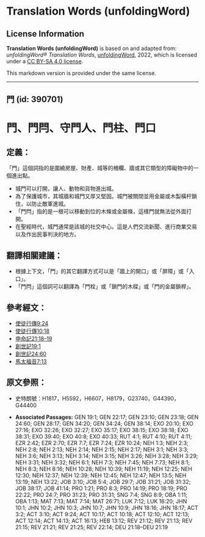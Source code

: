 # Translation Words (unfoldingWord)

## License Information

**Translation Words (unfoldingWord)** is based on and adapted from: _unfoldingWord® Translation Words_, [unfoldingWord](https://unfoldingword.org/utw), 2022, which is licensed under a [CC BY-SA 4.0 license](https://creativecommons.org/licenses/by-sa/4.0/legalcode.en).

This markdown version is provided under the same license.



--------------------------------

## 門 (id: 390701)

門、門閂、守門人、門柱、門口
==============

定義：
---

「門」這個詞指的是圍繞房屋、財產、城等的柵欄、牆或其它類型的障礙物中的一個進出點。

* 城門可以打開，讓人、動物和貨物進出城。
* 為了保護城市，其城牆和城門又厚又堅固。城門被關閉並用金屬或木製橫杆鎖住，以防止敵軍進城。
* 「門閂」指的是一根可以移動到位的木條或金屬條，這樣門就無法從外面打開。
* 在聖經時代，城門通常是該城的社交中心。這是人們交流新聞、進行商業交易以及作出民事判決的地方。

翻譯相關建議：
-------

* 根據上下文，「門」的其它翻譯方式可以是「牆上的開口」或「屏障」或「入口」。
* 「門閂」這個詞可以翻譯為「門栓」或「鎖門的木樑」或「門的金屬鎖桿」。

參考經文：
-----

* [使徒行傳9:24](https://ref.ly/Acts9:24)
* [使徒行傳10:18](https://ref.ly/Acts10:18)
* [申命記21:18–19](https://ref.ly/Deut21:18-Deut21:19)
* [創世記19:1](https://ref.ly/Gen19:1)
* [創世記24:60](https://ref.ly/Gen24:60)
* [馬太福音7:13](https://ref.ly/Matt7:13)

原文參照：
-----

* 史特朗號：H1817，H5592，H6607，H8179，G23740，G44390，G44400

* **Associated Passages:** GEN 19:1; GEN 22:17; GEN 23:10; GEN 23:18; GEN 24:60; GEN 28:17; GEN 34:20; GEN 34:24; GEN 38:14; EXO 20:10; EXO 27:16; EXO 32:26; EXO 32:27; EXO 35:17; EXO 38:15; EXO 38:18; EXO 38:31; EXO 39:40; EXO 40:8; EXO 40:33; RUT 4:1; RUT 4:10; RUT 4:11; EZR 2:42; EZR 2:70; EZR 7:7; EZR 7:24; EZR 10:24; NEH 1:3; NEH 2:3; NEH 2:8; NEH 2:13; NEH 2:14; NEH 2:15; NEH 2:17; NEH 3:1; NEH 3:3; NEH 3:6; NEH 3:13; NEH 3:14; NEH 3:15; NEH 3:26; NEH 3:28; NEH 3:29; NEH 3:31; NEH 3:32; NEH 6:1; NEH 7:3; NEH 7:45; NEH 7:73; NEH 8:1; NEH 8:3; NEH 8:16; NEH 10:28; NEH 10:39; NEH 11:19; NEH 12:25; NEH 12:30; NEH 12:37; NEH 12:39; NEH 12:45; NEH 12:47; NEH 13:5; NEH 13:19; NEH 13:22; JOB 3:10; JOB 5:4; JOB 29:7; JOB 31:21; JOB 31:32; JOB 38:17; JOB 41:14; PRO 1:21; PRO 8:3; PRO 14:19; PRO 18:19; PRO 22:22; PRO 24:7; PRO 31:23; PRO 31:31; SNG 7:4; SNG 8:9; OBA 1:11; OBA 1:13; MAT 7:13; MAT 7:14; MAT 26:71; LUK 7:12; LUK 16:20; JHN 10:1; JHN 10:2; JHN 10:3; JHN 10:7; JHN 10:9; JHN 18:16; JHN 18:17; ACT 3:2; ACT 3:10; ACT 9:24; ACT 10:17; ACT 10:18; ACT 12:10; ACT 12:13; ACT 12:14; ACT 14:13; ACT 16:13; HEB 13:12; REV 21:12; REV 21:13; REV 21:15; REV 21:21; REV 21:25; REV 22:14; DEU 21:18–DEU 21:19

